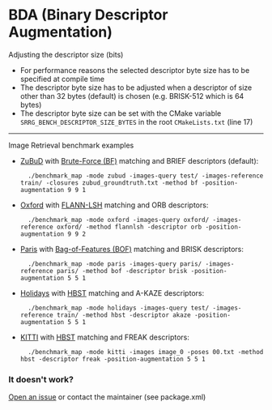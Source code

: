 # BDA (Binary Descriptor Augmentation)
Adjusting the descriptor size (bits)
- For performance reasons the selected descriptor byte size has to be specified at compile time
- The descriptor byte size has to be adjusted when a descriptor of size other than 32 bytes (default) is chosen (e.g. BRISK-512 which is 64 bytes)
- The descriptor byte size can be set with the CMake variable `SRRG_BENCH_DESCRIPTOR_SIZE_BYTES` in the root `CMakeLists.txt` (line 17)

---
Image Retrieval benchmark examples
- [ZuBuD](http://www.vision.ee.ethz.ch/en/datasets) with [Brute-Force (BF)](https://docs.opencv.org/3.1.0/d3/da1/classcv_1_1BFMatcher.html) matching and BRIEF descriptors (default):

	    ./benchmark_map -mode zubud -images-query test/ -images-reference train/ -closures zubud_groundtruth.txt -method bf -position-augmentation 9 9 1

- [Oxford](http://www.robots.ox.ac.uk/~vgg/data/oxbuildings/) with [FLANN-LSH](https://docs.opencv.org/3.1.0/d5/d6f/tutorial_feature_flann_matcher.html) matching and ORB descriptors:

	    ./benchmark_map -mode oxford -images-query oxford/ -images-reference oxford/ -method flannlsh -descriptor orb -position-augmentation 9 9 2

- [Paris](http://www.robots.ox.ac.uk/~vgg/data/parisbuildings/) with [Bag-of-Features (BOF)](https://github.com/dorian3d/DBoW2) matching and BRISK descriptors:

	    ./benchmark_map -mode paris -images-query paris/ -images-reference paris/ -method bof -descriptor brisk -position-augmentation 5 5 1

- [Holidays](http://lear.inrialpes.fr/~jegou/data.php) with [HBST](https://gitlab.com/srrg-software/srrg_hbst) matching and A-KAZE descriptors:

	    ./benchmark_map -mode holidays -images-query test/ -images-reference train/ -method hbst -descriptor akaze -position-augmentation 5 5 1

- [KITTI](http://www.cvlibs.net/datasets/kitti/eval_odometry.php) with [HBST](https://gitlab.com/srrg-software/srrg_hbst) matching and FREAK descriptors:

	    ./benchmark_map -mode kitti -images image_0 -poses 00.txt -method hbst -descriptor freak -position-augmentation 5 5 1

### It doesn't work? ###
[Open an issue](https://gitlab.com/srrg-software/srrg_bench/issues) or contact the maintainer (see package.xml)
